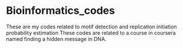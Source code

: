 # Bioinformatics_codes
These are my codes related to motif detection and replication initiation probability estimation
These codes are related to a course in coursera named finding a hidden message in DNA.
